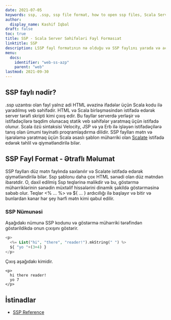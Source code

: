```yaml
---
date: 2021-07-05
keywords: ssp, .ssp, ssp file format, how to open ssp files, Scala Server Page
author:
  display_name: Kashif Iqbal
draft: false
toc: true
title: SSP - Scala Server Səhifələri Fayl Formasıat
linktitle: SSP
description: LSSP fayl formatının nə olduğu və SSP faylını yarada və aça bilən API-lər haqqında məlumat əldə edins.
menu:
  docs:
    identifier: "web-ss-azp"
    parent: "web"
lastmod: 2021-09-30
---
```


## SSP faylı nədir?

.ssp uzantısı olan fayl yalnız adi HTML əvəzinə ifadələr üçün Scala kodu ilə yaradılmış veb səhifədir. HTML və Scala birləşməsindən istifadə edərək server tərəfi skripti kimi çıxış edir. Bu fayllar serverdə yerləşir və istifadəçilərə təqdim olunacaq statik veb səhifələr yaratmaq üçün istifadə olunur. Scala özü sintaksisi Velocity, JSP və ya Erb ilə işləyən istifadəçilərə tanış olan ümumi təyinatlı proqramlaşdırma dilidir. SSP faylları mətn və işarələmə yaratmaq üçün Scala əsaslı şablon mühərriki olan [Scalate](https://scalate.github.io/scalate/) istifadə edərək təhlil və qiymətləndirilə bilər.

## SSP Fayl Format - Ətraflı Məlumat

SSP faylları düz mətn faylında saxlanılır və Scalate istifadə edərək qiymətləndirilə bilər. Ssp şablonu daha çox HTML sənədi olan düz mətndən ibarətdir. O, daxil edilmiş Ssp teqlərinə malikdir və bu, göstərmə mühərriklərinin sənədin müxtəlif hissələrini dinamik şəkildə göstərməsinə səbəb olur. Teqlər <% ... %> və ${ ... } ardıcıllığı ilə başlayır və bitir və bunlardan kənar hər şey hərfi mətn kimi qəbul edilir.

### SSP Nümunəsi

Aşağıdakı nümunə SSP kodunu və göstərmə mühərriki tərəfindən göstərildikdə onun çıxışını göstərir.

```PHP
<p>
  <%= List("hi", "there", "reader!").mkString(" ") %>
  ${ "yo "+(3+4) }
</p>
```
Çıxış aşağıdakı kimidir.
```
<p>
  hi there reader!
  yo 7
</p>
```

## İstinadlar

- [SSP Reference](https://scalate.github.io/scalate/documentation/ssp-reference.html)

